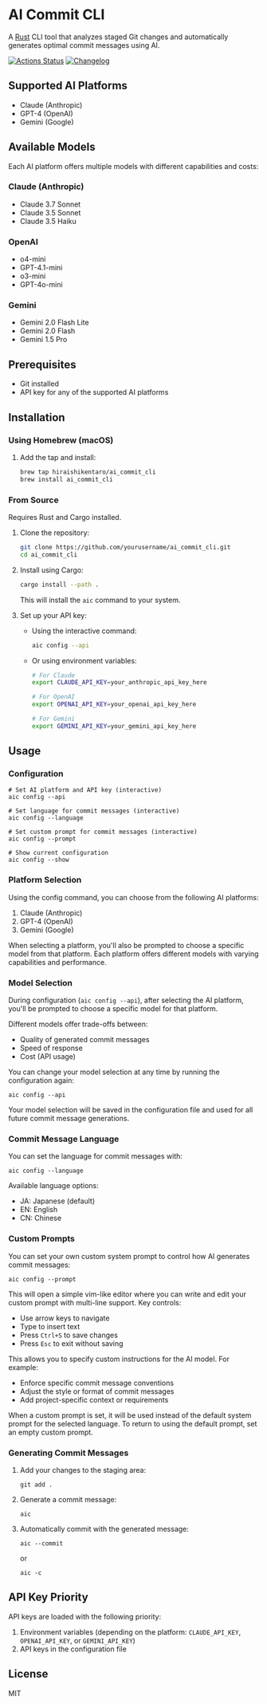 # AI Commit CLI

A [Rust](https://www.rust-lang.org/) CLI tool that analyzes staged Git changes and automatically generates optimal commit messages using AI.

[![Actions Status](https://github.com/dalance/procs/workflows/Regression/badge.svg)](https://github.com/hiraishikentaro/ai_commit_cli/actions)
[![Changelog](https://img.shields.io/badge/changelog-v0.0.3-green.svg)](https://github.com/hiraishikentaro/ai_commit_cli/blob/master/CHANGELOG.md)

## Supported AI Platforms

- Claude (Anthropic)
- GPT-4 (OpenAI)
- Gemini (Google)

## Available Models

Each AI platform offers multiple models with different capabilities and costs:

### Claude (Anthropic)

- Claude 3.7 Sonnet
- Claude 3.5 Sonnet
- Claude 3.5 Haiku

### OpenAI

- o4-mini
- GPT-4.1-mini
- o3-mini
- GPT-4o-mini

### Gemini

- Gemini 2.0 Flash Lite
- Gemini 2.0 Flash
- Gemini 1.5 Pro

## Prerequisites

- Git installed
- API key for any of the supported AI platforms

## Installation

### Using Homebrew (macOS)

1. Add the tap and install:

   ```bash
   brew tap hiraishikentaro/ai_commit_cli
   brew install ai_commit_cli
   ```

### From Source

Requires Rust and Cargo installed.

1. Clone the repository:

   ```bash
   git clone https://github.com/yourusername/ai_commit_cli.git
   cd ai_commit_cli
   ```

2. Install using Cargo:

   ```bash
   cargo install --path .
   ```

   This will install the `aic` command to your system.

3. Set up your API key:

   - Using the interactive command:

     ```bash
     aic config --api
     ```

   - Or using environment variables:

     ```bash
     # For Claude
     export CLAUDE_API_KEY=your_anthropic_api_key_here

     # For OpenAI
     export OPENAI_API_KEY=your_openai_api_key_here

     # For Gemini
     export GEMINI_API_KEY=your_gemini_api_key_here
     ```

## Usage

### Configuration

```
# Set AI platform and API key (interactive)
aic config --api

# Set language for commit messages (interactive)
aic config --language

# Set custom prompt for commit messages (interactive)
aic config --prompt

# Show current configuration
aic config --show
```

### Platform Selection

Using the config command, you can choose from the following AI platforms:

1. Claude (Anthropic)
2. GPT-4 (OpenAI)
3. Gemini (Google)

When selecting a platform, you'll also be prompted to choose a specific model from that platform. Each platform offers different models with varying capabilities and performance.

### Model Selection

During configuration (`aic config --api`), after selecting the AI platform, you'll be prompted to choose a specific model for that platform.

Different models offer trade-offs between:

- Quality of generated commit messages
- Speed of response
- Cost (API usage)

You can change your model selection at any time by running the configuration again:

```
aic config --api
```

Your model selection will be saved in the configuration file and used for all future commit message generations.

### Commit Message Language

You can set the language for commit messages with:

```
aic config --language
```

Available language options:

- JA: Japanese (default)
- EN: English
- CN: Chinese

### Custom Prompts

You can set your own custom system prompt to control how AI generates commit messages:

```
aic config --prompt
```

This will open a simple vim-like editor where you can write and edit your custom prompt with multi-line support. Key controls:

- Use arrow keys to navigate
- Type to insert text
- Press `Ctrl+S` to save changes
- Press `Esc` to exit without saving

This allows you to specify custom instructions for the AI model. For example:

- Enforce specific commit message conventions
- Adjust the style or format of commit messages
- Add project-specific context or requirements

When a custom prompt is set, it will be used instead of the default system prompt for the selected language. To return to using the default prompt, set an empty custom prompt.

### Generating Commit Messages

1. Add your changes to the staging area:

   ```
   git add .
   ```

2. Generate a commit message:

   ```
   aic
   ```

3. Automatically commit with the generated message:
   ```
   aic --commit
   ```
   or
   ```
   aic -c
   ```

## API Key Priority

API keys are loaded with the following priority:

1. Environment variables (depending on the platform: `CLAUDE_API_KEY`, `OPENAI_API_KEY`, or `GEMINI_API_KEY`)
2. API keys in the configuration file

## License

MIT
